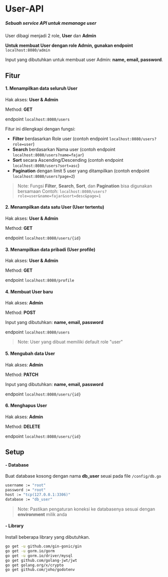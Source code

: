 # User-API

##### Sebuah service API untuk memanage user

User dibagi menjadi 2 role, **User** dan **Admin**

**Untuk membuat User dengan role Admin, gunakan endpoint** `localhost:8080/admin`

Input yang dibutuhkan untuk membuat user Admin: **name, email, password**.

## Fitur

#### 1. Menampilkan data seluruh User

Hak akses: **User & Admin**

Method: **GET**

endpoint `localhost:8080/users`

Fitur ini dilengkapi dengan fungsi:

- **Filter** berdasarkan Role user (contoh endpoint `localhost:8080/users?role=user`)
- **Search** berdasarkan Nama user (contoh endpoint `localhost:8080/users?name=fajar`)
- **Sort** secara Ascending/Descending (contoh endpoint `localhost:8080/users?sort=asc`)
- **Pagination** dengan limit 5 user yang ditampilkan (contoh endpoint `localhost:8080/users?page=2`)

> Note: Fungsi **Filter**, **Search**, **Sort**, dan **Pagination** bisa digunakan bersamaan
> Contoh: `localhost:8080/users?role=user&name=fajar&sort=desc&page=1`

#### 2. Menampilkan data satu User (User tertentu)

Hak akses: **User & Admin**

Method: **GET**

endpoint `localhost:8080/users/{id}`

#### 3. Menampilkan data pribadi (User profile)

Hak akses: **User & Admin**

Method: **GET**

endpoint `localhost:8080/profile`

#### 4. Membuat User baru

Hak akses: **Admin**

Method: **POST**

Input yang dibutuhkan: **name, email, password**

endpoint `localhost:8080/users`

> Note: User yang dibuat memiliki default role "user"

#### 5. Mengubah data User

Hak akses: **Admin**

Method: **PATCH**

Input yang dibutuhkan: **name, email, password**

endpoint `localhost:8080/users/{id}`

#### 6. Menghapus User

Hak akses: **Admin**

Method: **DELETE**

endpoint `localhost:8080/users/{id}`

## Setup

#### - Database

Buat database kosong dengan nama **db_user** seuai pada file `/config/db.go`

```sh
username := "root"
password := "root"
host := "tcp(127.0.0.1:3306)"
database := "db_user"
```

> Note: Pastikan pengaturan koneksi ke databasenya sesuai dengan **environment** milik anda

#### - Library

Install beberapa library yang dibutuhkan.

```sh
go get -u github.com/gin-gonic/gin
go get -u gorm.io/gorm
go get -u gorm.io/driver/mysql
go get github.com/golang-jwt/jwt
go get golang.org/x/crypto
go get github.com/joho/godotenv
```
